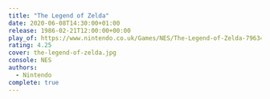 ```yaml
---
title: "The Legend of Zelda"
date: 2020-06-08T14:30:00+01:00
release: 1986-02-21T12:00:00+00:00
play_of: https://www.nintendo.co.uk/Games/NES/The-Legend-of-Zelda-796345.html
rating: 4.25
cover: the-legend-of-zelda.jpg
console: NES
authors:
  - Nintendo
complete: true
---
```

